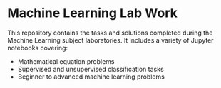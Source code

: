 # Machine Learning Lab Work

This repository contains the tasks and solutions completed during the Machine Learning subject laboratories. It includes a variety of Jupyter notebooks covering:

- Mathematical equation problems
- Supervised and unsupervised classification tasks
- Beginner to advanced machine learning problems

